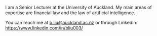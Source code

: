 I am a Senior Lecturer at the University of Auckland. My main areas of expertise are financial law and the law of artificial intelligence. 

You can reach me at b.liu@auckland.ac.nz or through LinkedIn: https://www.linkedin.com/in/bliu003/


